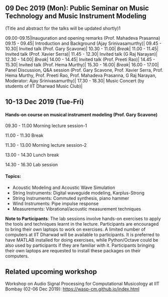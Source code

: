## 09 Dec 2019 (Mon): Public Seminar on Music Technology and Music Instrument Modeling

(Title and abstract for the talks will be updated shortly)1

 09.00-09.15|Inauguration and opening remarks (Prof. Mahadeva Prasanna)
 09.15 - 09.45|	Introduction and Background (Ajay Srinivasamurthy)|
 09.45 - 10.30|	Invited talk (Prof. Gary Scavone)|
 10.30 - 11.00|	_Break_|
 11.00 - 11.45|		Invited talk (Prof. Xavier Serra)|
 11.45 - 12.30|		Invited talk (G Raj Narayan)|
 12.30 - 14.00|		_Break_|
 14.00 - 14.45| 	Invited talk (Prof. Preeti Rao)|
 14.45 - 15.30|		Invited talk (Prof. Hema Murthy)|
 15.30 - 16.00| _Break_|
 16.00 - 17.00| Panel Discussion, Q&A session (Prof. Gary Scavone, Prof. Xavier Serra, Prof. Hema Murthy, Prof. Preeti Rao, Prof. Mahadeva Prasanna, G Raj Narayan, Moderator: Ajay Srinivasamurthy)|
 17.30 - 18.30|		Music Concert (by students of IIT Dharwad Music Club)|

## 10-13 Dec 2019 (Tue-Fri)
#### Hands-on course on musical instrument modeling (Prof. Gary Scavone)

09.30 - 11.00   Morning lecture session-1

11.00 - 11.30 	Break

11.30 - 13.00		Morning lecture session-2

13.00 - 14.30		Lunch break

14.30 - 16.30		Lab session

#### Topics:
* Acoustic Modeling and Acoustic Wave Simulation
* String Instruments: Digital waveguide modeling, Karplus-Strong
* String Instruments: Commuted synthesis, piano hammer
* Wind Instruments: Pipe impulse response
* Measurements: Vibrational/acoustic measurement techniques

**Note to Participants**: The lab sessions involve hands-on exercises to apply the tools and techniques learnt in the lecture. Participants are encouraged to bring their own laptops to work on exercises. A limited number of computers at IIT Dharwad will be available to participants. It is preferred to have MATLAB installed for doing exercises, while Python/Octave could be also used by participants if they are familiar with it. Participants bringing their own laptops are requested to install these packages on their computers. 

## Related upcoming workshop
Workshop on Audio Signal Processing for Computational Musicology at IIT Bombay (02-06 Dec 2019): https://wasp-cm.github.io/index.html

